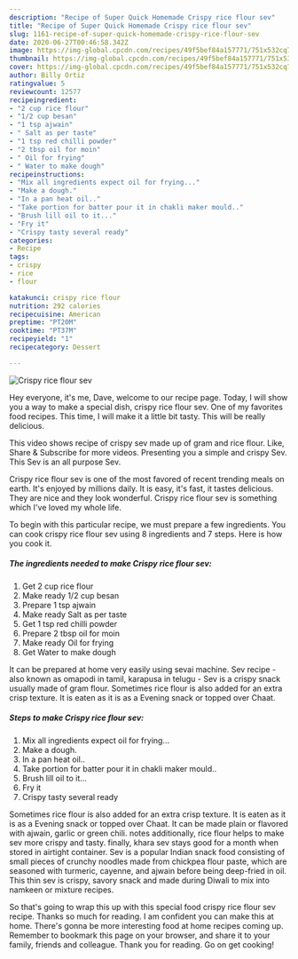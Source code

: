 ```yaml
---
description: "Recipe of Super Quick Homemade Crispy rice flour sev"
title: "Recipe of Super Quick Homemade Crispy rice flour sev"
slug: 1161-recipe-of-super-quick-homemade-crispy-rice-flour-sev
date: 2020-06-27T00:46:58.342Z
image: https://img-global.cpcdn.com/recipes/49f5bef84a157771/751x532cq70/crispy-rice-flour-sev-recipe-main-photo.jpg
thumbnail: https://img-global.cpcdn.com/recipes/49f5bef84a157771/751x532cq70/crispy-rice-flour-sev-recipe-main-photo.jpg
cover: https://img-global.cpcdn.com/recipes/49f5bef84a157771/751x532cq70/crispy-rice-flour-sev-recipe-main-photo.jpg
author: Billy Ortiz
ratingvalue: 5
reviewcount: 12577
recipeingredient:
- "2 cup rice flour"
- "1/2 cup besan"
- "1 tsp ajwain"
- " Salt as per taste"
- "1 tsp red chilli powder"
- "2 tbsp oil for moin"
- " Oil for frying"
- " Water to make dough"
recipeinstructions:
- "Mix all ingredients expect oil for frying..."
- "Make a dough."
- "In a pan heat oil.."
- "Take portion for batter pour it in chakli maker mould.."
- "Brush lill oil to it..."
- "Fry it"
- "Crispy tasty several ready"
categories:
- Recipe
tags:
- crispy
- rice
- flour

katakunci: crispy rice flour 
nutrition: 292 calories
recipecuisine: American
preptime: "PT20M"
cooktime: "PT37M"
recipeyield: "1"
recipecategory: Dessert

---
```



![Crispy rice flour sev](https://img-global.cpcdn.com/recipes/49f5bef84a157771/751x532cq70/crispy-rice-flour-sev-recipe-main-photo.jpg)

Hey everyone, it's me, Dave, welcome to our recipe page. Today, I will show you a way to make a special dish, crispy rice flour sev. One of my favorites food recipes. This time, I will make it a little bit tasty. This will be really delicious.

This video shows recipe of crispy sev made up of gram and rice flour. Like, Share &amp; Subscribe for more videos. Presenting you a simple and crispy Sev. This Sev is an all purpose Sev.

Crispy rice flour sev is one of the most favored of recent trending meals on earth. It's enjoyed by millions daily. It is easy, it's fast, it tastes delicious. They are nice and they look wonderful. Crispy rice flour sev is something which I've loved my whole life.


To begin with this particular recipe, we must prepare a few ingredients. You can cook crispy rice flour sev using 8 ingredients and 7 steps. Here is how you cook it.

<!--inarticleads1-->

##### The ingredients needed to make Crispy rice flour sev:

1. Get 2 cup rice flour
1. Make ready 1/2 cup besan
1. Prepare 1 tsp ajwain
1. Make ready  Salt as per taste
1. Get 1 tsp red chilli powder
1. Prepare 2 tbsp oil for moin
1. Make ready  Oil for frying
1. Get  Water to make dough


It can be prepared at home very easily using sevai machine. Sev recipe - also known as omapodi in tamil, karapusa in telugu - Sev is a crispy snack usually made of gram flour. Sometimes rice flour is also added for an extra crisp texture. It is eaten as it is as a Evening snack or topped over Chaat. 

<!--inarticleads2-->

##### Steps to make Crispy rice flour sev:

1. Mix all ingredients expect oil for frying...
1. Make a dough.
1. In a pan heat oil..
1. Take portion for batter pour it in chakli maker mould..
1. Brush lill oil to it...
1. Fry it
1. Crispy tasty several ready


Sometimes rice flour is also added for an extra crisp texture. It is eaten as it is as a Evening snack or topped over Chaat. It can be made plain or flavored with ajwain, garlic or green chili. notes additionally, rice flour helps to make sev more crispy and tasty. finally, khara sev stays good for a month when stored in airtight container. Sev is a popular Indian snack food consisting of small pieces of crunchy noodles made from chickpea flour paste, which are seasoned with turmeric, cayenne, and ajwain before being deep-fried in oil. This thin sev is crispy, savory snack and made during Diwali to mix into namkeen or mixture recipes. 

So that's going to wrap this up with this special food crispy rice flour sev recipe. Thanks so much for reading. I am confident you can make this at home. There's gonna be more interesting food at home recipes coming up. Remember to bookmark this page on your browser, and share it to your family, friends and colleague. Thank you for reading. Go on get cooking!

